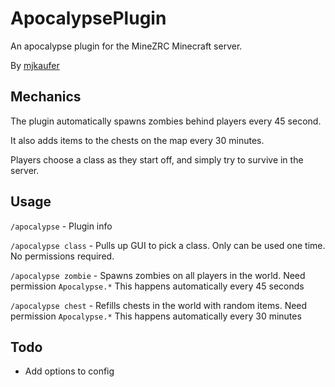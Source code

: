 # ApocalypsePlugin

An apocalypse plugin for the MineZRC Minecraft server.

By [mjkaufer](http://github.com/mjkaufer)


## Mechanics

The plugin automatically spawns zombies behind players every 45 second.

It also adds items to the chests on the map every 30 minutes.

Players choose a class as they start off, and simply try to survive in the server.


## Usage

`/apocalypse` - Plugin info

`/apocalypse class` - Pulls up GUI to pick a class. Only can be used one time. No permissions required.

`/apocalypse zombie` - Spawns zombies on all players in the world. Need permission `Apocalypse.*` This happens automatically every 45 seconds

`/apocalypse chest` - Refills chests in the world with random items. Need permission `Apocalypse.*` This happens automatically every 30 minutes


## Todo
* Add options to config
